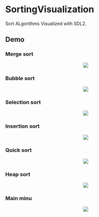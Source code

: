 # SortingVisualization
Sort ALgorithms Visualized with SDL2.


## Demo

### Merge sort
<p align="center">
  <img src= "demo/merge-sort.gif" />
</p>

### Bubble sort
<p align="center">
  <img src= "demo/bubble-sort.gif" />
</p>

### Selection sort
<p align="center">
  <img src= "demo/selection-sort.gif" />
</p>

### Insertion sort
<p align="center">
  <img src= "demo/insertion-sort.gif" />
</p>

### Quick sort
<p align="center">
  <img src= "demo/quick-sort.gif" />
</p>

### Heap sort
<p align="center">
  <img src= "demo/heap-sort.gif" />
</p>

### Main minu 
<p align="center">
  <img src= "demo/tutorial.gif" />
</p>




